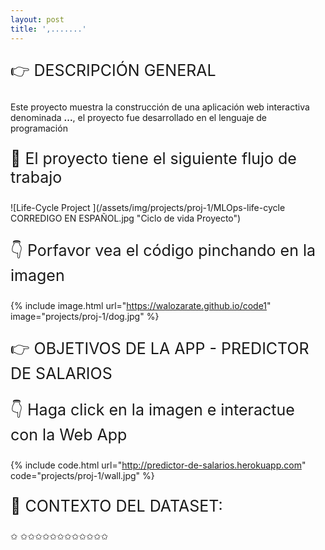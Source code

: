 ```yaml
---
layout: post
title: ',.......'
---
```

<p style="font-size:25px">&#128073; DESCRIPCIÓN GENERAL</p> 

Este proyecto muestra la construcción de una aplicación web interactiva denominada **...**, el proyecto fue desarrollado en el lenguaje de programación 







<p style="font-size:25px">&#128170; El proyecto tiene el siguiente flujo de trabajo</p> 
![Life-Cycle Project ](/assets/img/projects/proj-1/MLOps-life-cycle CORREDIGO EN ESPAÑOL.jpg "Ciclo de vida Proyecto")


<p style="font-size:25px">&#128071; Porfavor vea el código pinchando en la imagen</p> 

{% include image.html url="https://walozarate.github.io/code1" image="projects/proj-1/dog.jpg" %}

<p style="font-size:25px">&#128073; OBJETIVOS DE LA APP - PREDICTOR DE SALARIOS</p> 


 <p style="font-size:25px">&#128071; Haga click en la imagen e interactue con la Web App </p> 
 
{% include code.html url="http://predictor-de-salarios.herokuapp.com" code="projects/proj-1/wall.jpg" %}

<p style="font-size:25px">&#128640; CONTEXTO DEL DATASET: </p> 



<span class="icoest4">&#10025;</span>
<span class="icoest4">&#10025;</span><span class="icoest4">&#10025;</span><span class="icoest4">&#10025;</span><span class="icoest4">&#10025;</span><span class="icoest4">&#10025;</span><span class="icoest4">&#10025;</span><span class="icoest4">&#10025;</span><span class="icoest4">&#10025;</span><span class="icoest4">&#10025;</span><span class="icoest4">&#10025;</span><span class="icoest4">&#10025;</span><span class="icoest4">&#10025;</span>